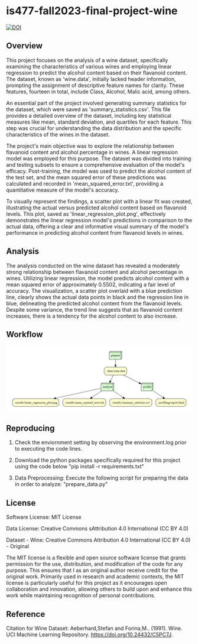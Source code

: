 # is477-fall2023-final-project-wine

[![DOI](https://zenodo.org/badge/DOI/10.5281/zenodo.10280248.svg)](https://doi.org/10.5281/zenodo.10280248)

## Overview
This project focuses on the analysis of a wine dataset, specifically examining the characteristics of various wines and employing linear regression to predict the alcohol content based on their flavanoid content. The dataset, known as 'wine.data', initially lacked header information, prompting the assignment of descriptive feature names for clarity. These features, fourteen in total, include Class, Alcohol, Malic acid, among others.

An essential part of the project involved generating summary statistics for the dataset, which were saved as 'summary_statistics.csv'. This file provides a detailed overview of the dataset, including key statistical measures like mean, standard deviation, and quartiles for each feature. This step was crucial for understanding the data distribution and the specific characteristics of the wines in the dataset.

The project's main objective was to explore the relationship between flavanoid content and alcohol percentage in wines. A linear regression model was employed for this purpose. The dataset was divided into training and testing subsets to ensure a comprehensive evaluation of the model's efficacy. Post-training, the model was used to predict the alcohol content of the test set, and the mean squared error of these predictions was calculated and recorded in 'mean_squared_error.txt', providing a quantitative measure of the model's accuracy.

To visually represent the findings, a scatter plot with a linear fit was created, illustrating the actual versus predicted alcohol content based on flavanoid levels. This plot, saved as 'linear_regression_plot.png', effectively demonstrates the linear regression model's predictions in comparison to the actual data, offering a clear and informative visual summary of the model's performance in predicting alcohol content from flavanoid levels in wines.

## Analysis
The analysis conducted on the wine dataset has revealed a moderately strong relationship between flavanoid content and alcohol percentage in wines. Utilizing linear regression, the model predicts alcohol content with a mean squared error of approximately 0.5502, indicating a fair level of accuracy. The visualization, a scatter plot overlaid with a blue prediction line, clearly shows the actual data points in black and the regression line in blue, delineating the predicted alcohol content from the flavanoid levels. Despite some variance, the trend line suggests that as flavanoid content increases, there is a tendency for the alcohol content to also increase.

## Workflow
![image file of workflow graph](results/dot.png)

## Reproducing

1. Check the enviornment setting by observing the environment.log prior to executing the code lines.

2. Download the python packages specifically required for this project using the code below "pip install -r requirements.txt"

3. Data Preprocessing: Execute the following script for preparing the data in order to analyze: "prepare_data.py"

## License

Software License: MIT License

Data License: Creative Commons sAttribution 4.0 International (CC BY 4.0)

Dataset - Wine: Creative Commons Attribution 4.0 International (CC BY 4.0) - Original

The MIT license is a flexible and open source software license that grants permission for the use, distribution, and modification of the code for any purpose. This ensures that I as an original author receive credit for the original work. Primarily used in research and academic contexts, the MIT license is particularly useful for this project as it encourages open collaboration and innovation, allowing others to build upon and enhance this work while maintaining recognition of personal contributions.

## Reference
Citation for Wine Dataset:
Aeberhard,Stefan and Forina,M.. (1991). Wine. UCI Machine Learning Repository. https://doi.org/10.24432/C5PC7J.